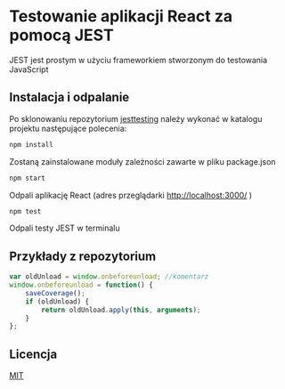 # Testowanie aplikacji React za pomocą JEST

JEST jest prostym w użyciu frameworkiem stworzonym do testowania JavaScript

## Instalacja i odpalanie

Po sklonowaniu repozytorium [jesttesting](https://github.com/WojPpl/jesttesting) należy wykonać w katalogu projektu następujące polecenia:

```bash
npm install
```
Zostaną zainstalowane moduły zależności zawarte w pliku package.json

```bash
npm start
```
Odpali aplikację React (adres przeglądarki [http://localhost:3000/](http://localhost:3000/) )

```bash
npm test
```
Odpali testy JEST w terminalu

## Przykłady z repozytorium

```javascript
var oldUnload = window.onbeforeunload; //komentarz
window.onbeforeunload = function() {
    saveCoverage();
    if (oldUnload) {
        return oldUnload.apply(this, arguments);
    }
};
```

## Licencja
[MIT](https://choosealicense.com/licenses/mit/)